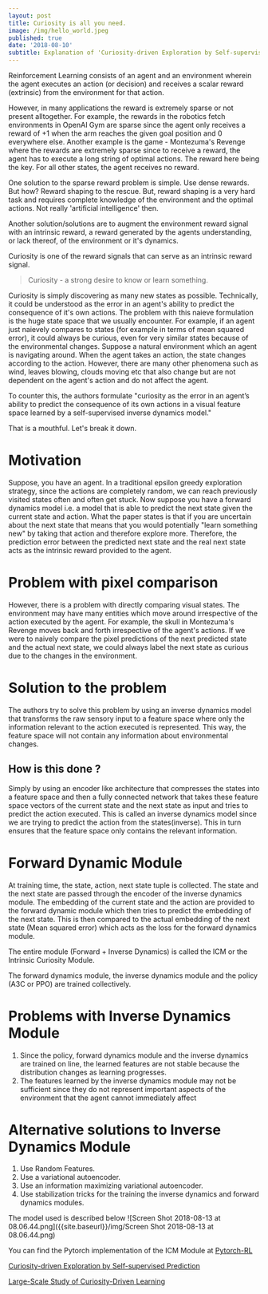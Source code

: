 ```yaml
---
layout: post
title: Curiosity is all you need.
image: /img/hello_world.jpeg
published: true
date: '2018-08-10'
subtitle: Explanation of 'Curiosity-driven Exploration by Self-supervised Prediction'
---
```


Reinforcement Learning consists of an agent and an environment wherein the agent executes an action (or decision) and receives a scalar reward (extrinsic) from the environment for that action.

However, in many applications the reward is extremely sparse or not present alltogether.
For example, the rewards in the robotics fetch environments in OpenAI Gym are sparse since the agent only receives a reward of +1 when the arm reaches the given goal position and 0 everywhere else.
Another example is the game - Montezuma's Revenge where the rewards are extremely sparse since to receive a reward, the agent has to execute a long string of optimal actions. The reward here being the key. For all other states, the agent receives no reward.

One solution to the sparse reward problem is simple. Use dense rewards. 
But how? 
Reward shaping to the rescue.
But, reward shaping is a very hard task and requires complete knowledge of the environment and the optimal actions. Not really 'artificial intelligence' then.

Another solution/solutions are to augment the environment reward signal with an intrinsic reward, a reward generated by the agents understanding, or lack thereof, of the environment or it's dynamics.

Curiosity is one of the reward signals that can serve as an intrinsic reward signal.

> Curiosity - a strong desire to know or learn something.

Curiosity is simply discovering as many new states as possible. 
Technically, it could be understood as the error in an agent's ability to predict the consequence of it's own actions.
The problem with this naieve formulation is the huge state space that we usually encounter. 
For example, if an agent just naievely compares to states (for example in terms of mean squared error), it could always be curious, even for very similar states because of the environmental changes. 
Suppose a natural environment which an agent is navigating around. When the agent takes an action, the state changes according to the action. However, there are many other phenomena such as wind, leaves blowing, clouds moving etc that also change but are not dependent on the agent's action and do not affect the agent.

To counter this, the authors formulate "curiosity as the error in an agent’s ability to predict
the consequence of its own actions in a visual feature space learned by a self-supervised
inverse dynamics model."

That is a mouthful. Let's break it down.

# Motivation
Suppose, you have an agent. In a traditional epsilon greedy exploration strategy, since the actions are completely random, we can reach previously visited states often and often get stuck. 
Now suppose you have a forward dynamics model i.e. a model that is able to predict the next state given the current state and action. What the paper states is that if you are uncertain about the next state that means that you would potentially "learn something new" by taking that action and therefore explore more. Therefore, the prediction error between the predicted next state and the real next state acts as the intrinsic reward provided to the agent.

# Problem with pixel comparison
However, there is a problem with directly comparing visual states. The environment may have many entities which move around irrespective of the action executed by the agent. For example, the skull in Montezuma's Revenge moves back and forth irrespective of the agent's actions. If we were to naively compare the pixel predictions of the next predicted state and the actual next state, we could always label the next state as curious due to the changes in the environment.

# Solution to the problem
The authors try to solve this problem by using an inverse dynamics model that transforms the raw sensory input to a feature space where only the information relevant to the action executed is represented. This way, the feature space will not contain any information about environmental changes. 
## How is this done ?
Simply by using an encoder like architecture that compresses the states into a feature space and then a fully connected network that takes these feature space vectors of the current state and the next state as input and tries to predict the action executed. This is called an inverse dynamics model since we are trying to predict the action from the states(inverse). This in turn ensures that the feature space only contains the relevant information.

# Forward Dynamic Module
At training time, the state, action, next state tuple is collected. The state and the next state are passed through the encoder of the inverse dynamics module. The embedding of the current state and the action are provided to the forward dynamic module which then tries to predict the embedding of the next state. This is then compared to the actual embedding of the next state (Mean squared error) which acts as the loss for the forward dynamics module.

The entire module (Forward + Inverse Dynamics) is called the ICM or the Intrinsic Curiosity Module.

The forward dynamics module, the inverse dynamics module and the policy (A3C or PPO) are trained collectively. 

# Problems with Inverse Dynamics Module
1. Since the policy, forward dynamics module and the inverse dynamics are trained on line, the learned features are not stable because the distribution changes as learning progresses.
2. The features learned by the inverse dynamics module may not be sufficient since they do not represent important aspects of the environment that the agent cannot immediately affect

# Alternative solutions to Inverse Dynamics Module
1. Use Random Features.
2. Use a variational autoencoder.
3. Use an information maximizing variational autoencoder.
4. Use stabilization tricks for the training the inverse dynamics and forward dynamics modules.



The model used is described below 
![Screen Shot 2018-08-13 at 08.06.44.png]({{site.baseurl}}/img/Screen Shot 2018-08-13 at 08.06.44.png)



You can find the Pytorch implementation of the ICM Module at
[Pytorch-RL](https://github.com/navneet-nmk/pytorch-rl)

[ Curiosity-driven Exploration by Self-supervised Prediction](https://arxiv.org/abs/1705.05363)

[Large-Scale Study of Curiosity-Driven Learning](https://arxiv.org/pdf/1808.04355.pdf)
